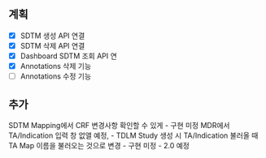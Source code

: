## 계획

- [x] SDTM 생성 API 연결
- [x] SDTM 삭제 API 연결
- [x] Dashboard SDTM 조회 API 연
- [x] Annotations 삭제 기능
- [ ] Annotations 수정 기능

## 추가

SDTM Mapping에서 CRF 변경사항 확인할 수 있게 - 구현 미정
MDR에서 TA/Indication 입력 창 없앨 예정, - TDLM Study 생성 시 TA/Indication 불러올 때 TA Map 이름을 불러오는 것으로 변경 - 구현 미정 - 2.0 예정